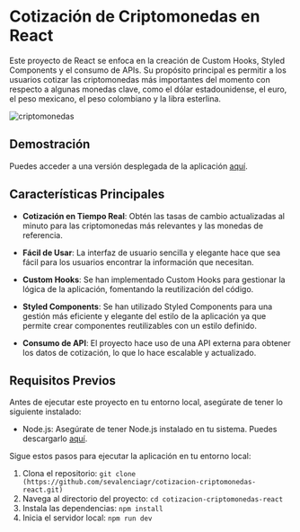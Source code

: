 # Cotización de Criptomonedas en React

Este proyecto de React se enfoca en la creación de Custom Hooks, Styled Components y el consumo de APIs. Su propósito principal es permitir a los usuarios cotizar las criptomonedas más importantes del momento con respecto a algunas monedas clave, como el dólar estadounidense, el euro, el peso mexicano, el peso colombiano y la libra esterlina.

![criptomonedas](https://github.com/sevalenciagr/cotizacion-criptomonedas-react/assets/88304046/9c76056b-4227-4bd4-a26d-ffd721199d36)

## Demostración

Puedes acceder a una versión desplegada de la aplicación [aquí](https://cotizacion-criptomonedas-react.vercel.app/).


## Características Principales

- **Cotización en Tiempo Real**: Obtén las tasas de cambio actualizadas al minuto para las criptomonedas más relevantes y las monedas de referencia.

- **Fácil de Usar**: La interfaz de usuario sencilla y elegante hace que sea fácil para los usuarios encontrar la información que necesitan.

- **Custom Hooks**: Se han implementado Custom Hooks para gestionar la lógica de la aplicación, fomentando la reutilización del código.

- **Styled Components**: Se han utilizado Styled Components para una gestión más eficiente y elegante del estilo de la aplicación ya que permite crear componentes reutilizables con un estilo definido.

- **Consumo de API**: El proyecto hace uso de una API externa para obtener los datos de cotización, lo que lo hace escalable y actualizado.


## Requisitos Previos

Antes de ejecutar este proyecto en tu entorno local, asegúrate de tener lo siguiente instalado:

- Node.js: Asegúrate de tener Node.js instalado en tu sistema. Puedes descargarlo [aquí](https://nodejs.org/).

Sigue estos pasos para ejecutar la aplicación en tu entorno local:

1. Clona el repositorio: `git clone (https://github.com/sevalenciagr/cotizacion-criptomonedas-react.git)`
2. Navega al directorio del proyecto: `cd cotizacion-criptomonedas-react`
3. Instala las dependencias: `npm install`
4. Inicia el servidor local: `npm run dev`
